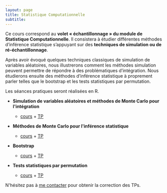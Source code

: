 ```yaml
---
layout: page
title: Statistique Computationnelle
subtitle:
---
```



Ce cours correspond au **volet « échantillonnage » du module de Statistique Computationnelle**.
Il consistera à étudier différentes méthodes d’inférence statistique s’appuyant sur des **techniques de simulation ou de ré-échantillonnage**. 

Après avoir évoqué quelques techniques classiques de simulation de variables aléatoires, nous illustrerons comment les méthodes simulation peuvent permettre de répondre à des problématiques d’intégration. Nous étudierons ensuite des méthodes d’inférence statistique à proprement parler telles que le bootstrap et les tests statistiques par permutation. 

Les séances pratiques seront réalisées en R.


* **Simulation de variables aléatoires et méthodes de Monte Carlo pour l'intégration**
	* [cours](https://pmahe.github.io/data/teaching/stat-comp/monte-carlo_part-1.pdf) + [TP](https://pmahe.github.io/data/teaching/stat-comp/TP1.pdf)

* **Méthodes de Monte Carlo pour l'inférence statistique**
	* [cours](https://pmahe.github.io/data/teaching/stat-comp/monte-carlo_part-2.pdf) + [TP](https://pmahe.github.io/data/teaching/stat-comp/TP2.pdf)

* **Bootstrap**
	* [cours](https://pmahe.github.io/data/teaching/stat-comp/bootstrap.pdf) + [TP](https://pmahe.github.io/data/teaching/stat-comp/TP3.pdf)

* **Tests statistiques par permutation**
	* [cours](https://pmahe.github.io/data/teaching/stat-comp/permutation.pdf) + [TP](https://pmahe.github.io/data/teaching/stat-comp/TP4.pdf)



N'hésitez pas à [me contacter](mailto:pierre.mahe@biomerieux.com) pour obtenir la correction des TPs.


